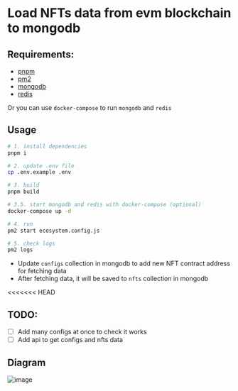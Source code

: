 # Load NFTs data from evm blockchain to mongodb

## Requirements:

- [pnpm](https://pnpm.io/installation)
- [pm2](https://pm2.keymetrics.io/docs/usage/quick-start/)
- [mongodb](https://docs.mongodb.com/manual/installation/)
- [redis](https://redis.io/topics/quickstart)

Or you can use `docker-compose` to run `mongodb` and `redis`

## Usage

```bash
# 1. install dependencies
pnpm i

# 2. update .env file
cp .env.example .env

# 3. build
pnpm build

# 3.5. start mongodb and redis with docker-compose (optional)
docker-compose up -d

# 4. run
pm2 start ecosystem.config.js

# 5. check logs
pm2 logs
```

- Update `configs` collection in mongodb to add new NFT contract address for fetching data
- After fetching data, it will be saved to `nfts` collection in mongodb

<<<<<<< HEAD
## TODO:
- [ ] Add many configs at once to check it works
- [ ] Add api to get configs and nfts data

## Diagram

![image](https://github.com/letieu/nft-indexer/assets/53562817/ea45ef07-f8f7-40c0-846d-26ec502c10f3)
